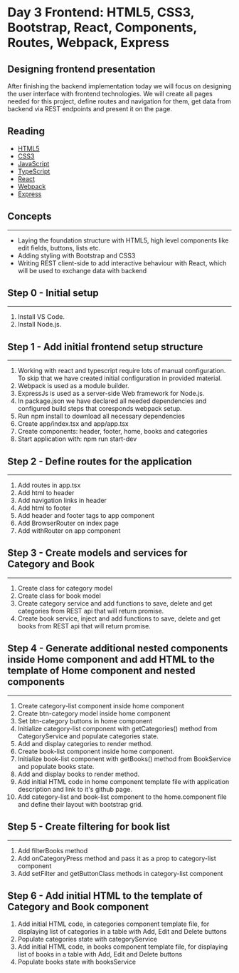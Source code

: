 # Day 3 Frontend: HTML5, CSS3, Bootstrap, React, Components, Routes, Webpack, Express

## Designing frontend presentation

After finishing the backend implementation today we will focus on designing the user interface with frontend technologies.
We will create all pages needed for this project, define routes and navigation for them,
get data from backend via REST endpoints and present it on the page.

## Reading

- [HTML5](https://dev.w3.org/html5/html-author/)
- [CSS3](https://www.w3schools.com/cssref/)
- [JavaScript](https://developer.mozilla.org/en-US/docs/Web/JavaScript/Reference)
- [TypeScript](https://www.typescriptlang.org/docs)
- [React](https://reactjs.org/)
- [Webpack](https://webpack.js.org/)
- [Express](https://expressjs.com/)

## Concepts

---

- Laying the foundation structure with HTML5, high level components like edit fields, buttons, lists etc.
- Adding styling with Bootstrap and CSS3
- Writing REST client-side to add interactive behaviour with React, which will be used to exchange data with backend

## Step 0 - Initial setup

---

1. Install VS Code.
2. Install Node.js.

## Step 1 - Add initial frontend setup structure

---

1. Working with react and typescript require lots of manual configuration.
   To skip that we have created initial configuration in provided material.
2. Webpack is used as a module builder.
3. ExpressJs is used as a server-side Web framework for Node.js.
4. In package.json we have declared all needed dependencies and configured build steps that coresponds webpack setup.
5. Run npm install to download all necessary dependencies
6. Create app/index.tsx and app/app.tsx
7. Create components: header, footer, home, books and categories
8. Start application with: npm run start-dev

## Step 2 - Define routes for the application

---

1. Add routes in app.tsx
2. Add html to header
3. Add navigation links in header
4. Add html to footer
5. Add header and footer tags to app component
6. Add BrowserRouter on index page
7. Add withRouter on app component

## Step 3 - Create models and services for Category and Book

---

1. Create class for category model
2. Create class for book model
3. Create category service and add functions to save, delete and get categories from REST api that will return promise.
4. Create book service, inject and add functions to save, delete and get books from REST api that will return promise.

## Step 4 - Generate additional nested components inside Home component and add HTML to the template of Home component and nested components

---

1. Create category-list component inside home component
2. Create btn-category model inside home component
3. Set btn-category buttons in home component
4. Initialize category-list component with getCategories() method from CategoryService and populate categories state.
5. Add and display categories to render method.
6. Create book-list component inside home component.
7. Initialize book-list component with getBooks() method from BookService and populate books state.
8. Add and display books to render method.
9. Add initial HTML code in home component template file with application description and link to it's github page.
10. Add category-list and book-list component to the home.component file and define their layout with bootstrap grid.

## Step 5 - Create filtering for book list

---

1. Add filterBooks method
2. Add onCategoryPress method and pass it as a prop to category-list component
3. Add setFilter and getButtonClass methods in category-list component

## Step 6 - Add initial HTML to the template of Category and Book component

1. Add initial HTML code, in categories component template file, for displaying list of categories in a table with Add, Edit and Delete buttons
2. Populate categories state with categoryService
3. Add initial HTML code, in books component template file, for displaying list of books in a table with Add, Edit and Delete buttons
4. Populate books state with booksService
